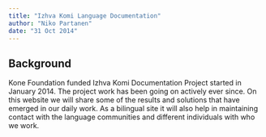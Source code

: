 ```yaml
---
title: "Izhva Komi Language Documentation"
author: "Niko Partanen"
date: "31 Oct 2014"
---
```


## Background

Kone Foundation funded Izhva Komi Documentation Project started in January 2014. The project work has been going on actively ever since. On this website we will share some of the results and solutions that have emerged in our daily work. As a bilingual site it will also help in maintaining contact with the language communities and different individuals with who we work.
